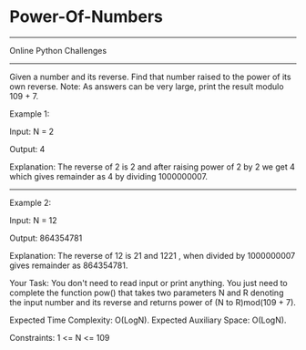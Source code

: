 # Power-Of-Numbers

--------------------------------------
Online Python Challenges

--------------------------------------

Given a number and its reverse. Find that number raised to the power of its own reverse.
Note: As answers can be very large, print the result modulo 109 + 7.

Example 1:

Input:
N = 2

Output: 4


Explanation: The reverse of 2 is 2
and after raising power of 2 by 2 
we get 4 which gives remainder as 
4 by dividing 1000000007.


------------------------------------------

Example 2:

Input:
N = 12

Output: 864354781

Explanation: The reverse of 12 is 21
and 1221 , when divided by 1000000007 
gives remainder as 864354781.






Your Task:
You don't need to read input or print anything. You just need to complete the function pow() that takes two parameters N and R denoting the input number and its reverse and returns power of (N to R)mod(109 + 7).

Expected Time Complexity: O(LogN).
Expected Auxiliary Space: O(LogN).

Constraints:
1 <= N <= 109
